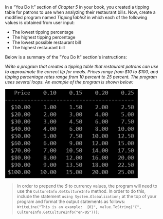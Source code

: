 In a “You Do It” section of _Chapter 5_ in your book, you created a tipping table for patrons to use when analyzing their restaurant bills. Now, create a modified program named *TippingTable3* in which each of the following values is obtained from user input:

* The lowest tipping percentage
* The highest tipping percentage
* The lowest possible restaurant bill
* The highest restaurant bill

Below is a summary of the "You Do It" section's instructions:

*Write a program that creates a tipping table that restaurant patrons can use to approximate the correct tip for meals. Prices range from $10 to $100, and tipping percentage rates range from 10 percent to 25 percent. The program uses several loops. An example of the program is shown below:*


![Annotation 2020-03-10 160056.png](../assets/rErLDyr1TJyssuCC6u3W.png)



> In order to prepend the *$* to currency values, the program will need to use the `CultureInfo.GetCultureInfo` method. In order to do this, include the statement `using System.Globalization;` at the top of your program and format the output statements as follows: `WriteLine("This is an example:  {0}", value.ToString("C", CultureInfo.GetCultureInfo("en-US")));`


